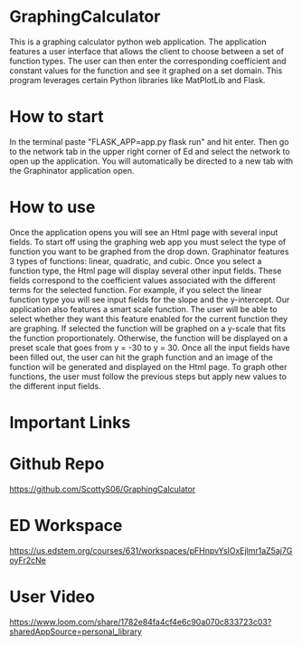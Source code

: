 # GraphingCalculator
This is a graphing calculator python web application. 
The application features a user interface that allows the client to choose between a set of function types.
The user can then enter the corresponding coefficient and constant values for the function and see it graphed on a 
set domain. This program leverages certain Python libraries like MatPlotLib and Flask.

# How to start
In the terminal paste "FLASK_APP=app.py flask run" and hit enter. Then go to the network tab in the upper right corner of Ed 
and select the network to open up the application. You will automatically be directed to a new tab with the Graphinator 
application open.

# How to use
Once the application opens you will see an Html page with several input fields. To start off using the graphing web app you 
must select the type of function you want to be graphed from the drop down. Graphinator features 3 types of functions: linear, quadratic, and 
cubic. Once you select a function type, the Html page will display several other input fields. These fields correspond to the 
coefficient values associated with the different terms for the selected function. For example, if you select the linear 
function type you will see input fields for the slope and the y-intercept. Our application also features a smart scale 
function. The user will be able to select whether they want this feature enabled for the current function they are graphing. If 
selected the function will be graphed on a y-scale that fits the function proportionately. Otherwise, the function will be 
displayed on a preset scale that goes from y = -30 to y = 30. Once all the input fields have been filled out, the user can hit 
the graph function and an image of the function will be generated and displayed on the Html page. To graph other functions, the 
user must follow the previous steps but apply new values to the different input fields.

# Important Links
# Github Repo
https://github.com/ScottyS06/GraphingCalculator
# ED Workspace
https://us.edstem.org/courses/631/workspaces/pFHnpvYslOxEjlmr1aZ5aj7GoyFr2cNe
# User Video
https://www.loom.com/share/1782e84fa4cf4e6c90a070c833723c03?sharedAppSource=personal_library 

